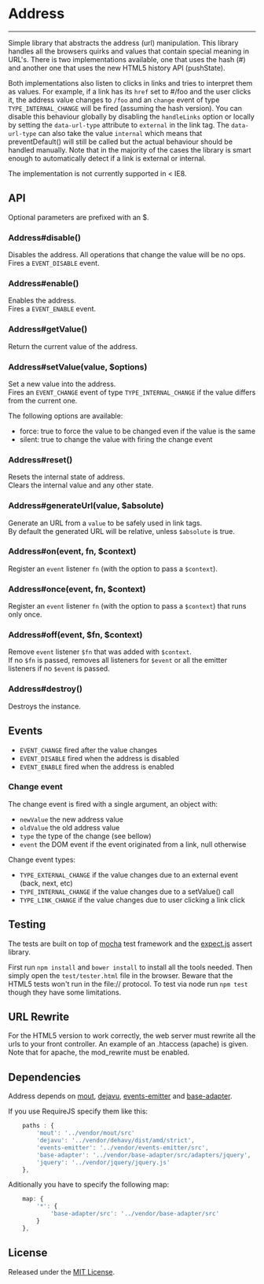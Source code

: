 # Address #
---

Simple library that abstracts the address (url) manipulation.
This library handles all the browsers quirks and values that contain special meaning in URL's.
There is two implementations available, one that uses the hash (#) and another one that uses the new HTML5 history API (pushState).

Both implementations also listen to clicks in links and tries to interpret them as values.
For example, if a link has its `href` set to #/foo and the user clicks it, the address value changes to `/foo` and an `change` event of type `TYPE_INTERNAL_CHANGE` will be fired (assuming the hash version).
You can disable this behaviour globally by disabling the `handleLinks` option or locally by setting the `data-url-type` attribute to `external` in the link tag.
The `data-url-type` can also take the value `internal` which means that preventDefault() will still be called but the actual behaviour should be handled manually.
Note that in the majority of the cases the library is smart enough to automatically detect if a link is external or internal.

The implementation is not currently supported in < IE8.



## API ##

Optional parameters are prefixed with an $.

### Address#disable() ###

Disables the address. All operations that change the value will be no ops.   
Fires a `EVENT_DISABLE` event.

### Address#enable() ###

Enables the address.   
Fires a `EVENT_ENABLE` event.

### Address#getValue() ###

Return the current value of the address.


### Address#setValue(value, $options) ###

Set a new value into the address.   
Fires an `EVENT_CHANGE` event of type `TYPE_INTERNAL_CHANGE` if the value differs from the current one.

The following options are available:
- force:  true to force the value to be changed even if the value is the same
- silent: true to change the value with firing the change event


### Address#reset() ###

Resets the internal state of address.   
Clears the internal value and any other state.


### Address#generateUrl(value, $absolute)

Generate an URL from a `value` to be safely used in link tags.   
By default the generated URL will be relative, unless `$absolute` is true.


### Address#on(event, fn, $context) ###

Register an `event` listener `fn` (with the option to pass a `$context`).


### Address#once(event, fn, $context) ###

Register an `event` listener `fn` (with the option to pass a `$context`) that runs only once.


### Address#off(event, $fn, $context) ###

Remove `event` listener `$fn` that was added with `$context`.   
If no `$fn` is passed, removes all listeners for `$event` or all the emitter listeners if no `$event` is passed.


### Address#destroy() ###

Destroys the instance.



## Events ##

- `EVENT_CHANGE`           fired after the value changes
- `EVENT_DISABLE`          fired when the address is disabled
- `EVENT_ENABLE`           fired when the address is enabled

### Change event ###

The change event is fired with a single argument, an object with:
- `newValue`               the new address value
- `oldValue`               the old address value
- `type`                   the type of the change (see bellow)
- `event`                  the DOM event if the event originated from a link, null otherwise

Change event types:
- `TYPE_EXTERNAL_CHANGE`   if the value changes due to an external event (back, next, etc)
- `TYPE_INTERNAL_CHANGE`   if the value changes due to a setValue() call
- `TYPE_LINK_CHANGE`       if the value changes due to user clicking a link click


## Testing ##

The tests are built on top of [mocha](http://visionmedia.github.com/mocha/) test framework and the [expect.js](https://github.com/LearnBoost/expect.js) assert library.

First run `npm install` and `bower install` to install all the tools needed.
Then simply open the `test/tester.html` file in the browser.
Beware that the HTML5 tests won't run in the file:// protocol.
To test via node run `npm test` though they have some limitations.


## URL Rewrite ##

For the HTML5 version to work correctly, the web server must rewrite all the urls to your front controller.
An example of an .htaccess (apache) is given.
Note that for apache, the mod_rewrite must be enabled.



## Dependencies ##

Address depends on [mout](https://github.com/mout/mout), [dejavu](https://github.com/IndigoUnited/dejavu), [events-emitter](https://github.com/IndigoUnited/events-emitter) and [base-adapter](https://github.com/IndigoUnited/base-adapter).

If you use RequireJS specify them like this:

```js
    paths : {
        'mout': '../vendor/mout/src'
        'dejavu': '../vendor/dehavy/dist/amd/strict',                   // use the loose version in production
        'events-emitter': '../vendor/events-emitter/src',
        'base-adapter': '../vendor/base-adapter/src/adapters/jquery',   // use one of the available adapters
        'jquery': '../vendor/jquery/jquery.js'                          // use one of the base libraries
    },
```

Aditionally you have to specify the following map:

```js
    map: {
        '*': {
            'base-adapter/src': '../vendor/base-adapter/src'
        }
    },
```



## License ##

Released under the [MIT License](http://www.opensource.org/licenses/mit-license.php).
